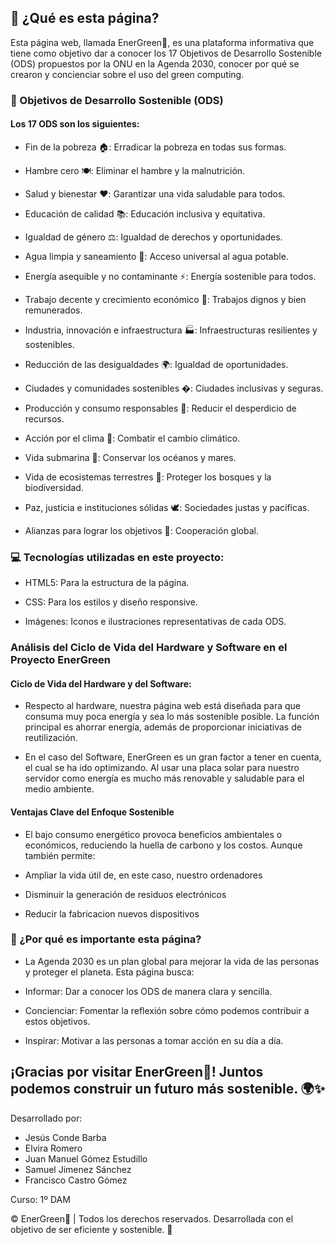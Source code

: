 
## 📌 ¿Qué es esta página?
Esta página web, llamada EnerGreen🌱, es una plataforma informativa que tiene como objetivo dar a conocer los 17 Objetivos de Desarrollo Sostenible (ODS) propuestos por la ONU en la Agenda 2030, conocer por qué se crearon y concienciar sobre el uso del green computing.

### 🎯 Objetivos de Desarrollo Sostenible (ODS)
#### Los 17 ODS son los siguientes:

- Fin de la pobreza 🏠: Erradicar la pobreza en todas sus formas.

- Hambre cero 🍽️: Eliminar el hambre y la malnutrición.

- Salud y bienestar ❤️: Garantizar una vida saludable para todos.

- Educación de calidad 📚: Educación inclusiva y equitativa.

- Igualdad de género ⚖️: Igualdad de derechos y oportunidades.

- Agua limpia y saneamiento 🚰: Acceso universal al agua potable.

- Energía asequible y no contaminante ⚡: Energía sostenible para todos.

- Trabajo decente y crecimiento económico 💼: Trabajos dignos y bien remunerados.

- Industria, innovación e infraestructura 🏭: Infraestructuras resilientes y sostenibles.

- Reducción de las desigualdades 🌍: Igualdad de oportunidades.

- Ciudades y comunidades sostenibles �: Ciudades inclusivas y seguras.

- Producción y consumo responsables 🔄: Reducir el desperdicio de recursos.

- Acción por el clima 🌱: Combatir el cambio climático.

- Vida submarina 🐠: Conservar los océanos y mares.

- Vida de ecosistemas terrestres 🌳: Proteger los bosques y la biodiversidad.

- Paz, justicia e instituciones sólidas 🕊️: Sociedades justas y pacíficas.

- Alianzas para lograr los objetivos 🤝: Cooperación global.

### 💻 Tecnologías utilizadas en este proyecto:
- HTML5: Para la estructura de la página.

- CSS: Para los estilos y diseño responsive.

- Imágenes: Iconos e ilustraciones representativas de cada ODS.

### Análisis del Ciclo de Vida del Hardware y Software en el Proyecto EnerGreen

#### Ciclo de Vida del Hardware y del Software:

- Respecto al hardware, nuestra página web está diseñada para que consuma muy poca energía y sea lo más sostenible posible. La función principal es ahorrar energía, además de proporcionar iniciativas de reutilización.

- En el caso del Software, EnerGreen es un gran factor a tener en cuenta, el cual se ha ido optimizando. Al usar una placa solar para nuestro servidor como energía es mucho más renovable y saludable para el medio ambiente.

#### Ventajas Clave del Enfoque Sostenible

- El bajo consumo energético provoca beneficios ambientales o económicos, reduciendo la huella de carbono y los costos. Aunque también permite:

- Ampliar la vida útil de, en este caso, nuestro ordenadores
- Disminuir la generación de residuos electrónicos
- Reducir la fabricacion nuevos dispositivos


### 🌟 ¿Por qué es importante esta página?
- La Agenda 2030 es un plan global para mejorar la vida de las personas y proteger el planeta. Esta página busca:

- Informar: Dar a conocer los ODS de manera clara y sencilla.

- Concienciar: Fomentar la reflexión sobre cómo podemos contribuir a estos objetivos.

- Inspirar: Motivar a las personas a tomar acción en su día a día.

##  ¡Gracias por visitar EnerGreen🌱! Juntos podemos construir un futuro más sostenible. 🌍✨

Desarrollado por: 
- Jesús Conde Barba
- Elvira Romero
- Juan Manuel Gómez Estudillo
- Samuel Jimenez Sánchez
- Francisco Castro Gómez

Curso: 1º DAM


© EnerGreen🌱 | Todos los derechos reservados.
Desarrollada con el objetivo de ser eficiente y sostenible. 🌱
